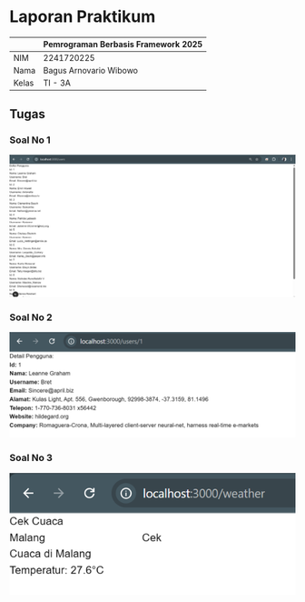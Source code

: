 # Laporan Praktikum 

|       | Pemrograman Berbasis Framework 2025 |
| ----- | ----------------------------------- |
| NIM   | 2241720225                          |
| Nama  | Bagus Arnovario Wibowo              |
| Kelas | TI - 3A                             |

## Tugas 

### Soal No 1
![Screenshot](assets-report/Tugas1.png)
### Soal No 2
![Screenshot](assets-report/Tugas2.png)
### Soal No 3
![Screenshot](assets-report/Tugas3.png)